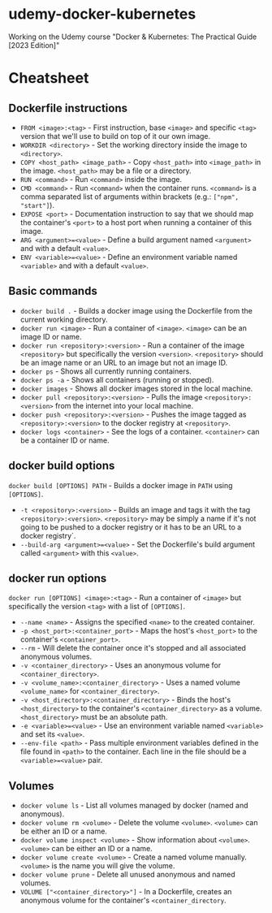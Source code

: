 # udemy-docker-kubernetes
Working on the Udemy course "Docker &amp; Kubernetes: The Practical Guide [2023 Edition]"


# Cheatsheet

## Dockerfile instructions
- `FROM <image>:<tag>` - First instruction, base `<image>` and specific `<tag>` version that we'll use to build on top of it our own image.
- `WORKDIR <directory>` - Set the working directory inside the image to `<directory>`.
- `COPY <host_path> <image_path>` - Copy `<host_path>` into `<image_path>` in the image. `<host_path>` may be a file or a directory.
- `RUN <command>` - Run `<command>` inside the image.
- `CMD <command>` - Run `<command>` when the container runs. `<command>` is a comma separated list of arguments within brackets (e.g.: `["npm", "start"]`).
- `EXPOSE <port>` - Documentation instruction to say that we should map the container's `<port>` to a host port when running a container of this image.
- `ARG <argument>=<value>` - Define a build argument named `<argument>` and with a default `<value>`.
- `ENV <variable>=<value>` - Define an environment variable named `<variable>` and with a default `<value>`.

## Basic commands
- `docker build .` - Builds a docker image using the Dockerfile from the current working directory.
- `docker run <image>` - Run a container of `<image>`. `<image>` can be an image ID or name.
- `docker run <repository>:<version>` - Run a container of the image `<repository>` but specifically the version `<version>`. `<repository>` should be an image name or an URL to an image but not an image ID.
- `docker ps` - Shows all currently running containers.
- `docker ps -a` - Shows all containers (running or stopped).
- `docker images` - Shows all docker images stored in the local machine.
- `docker pull <repository>:<version>` - Pulls the image `<repository>:<version>` from the internet into your local machine.
- `docker push <repository>:<version>` - Pushes the image tagged as `<repository>:<version>` to the docker registry at `<repository>`.
- `docker logs <container>` - See the logs of a container. `<container>` can be a container ID or name.

## docker build options
`docker build [OPTIONS] PATH` - Builds a docker image in `PATH` using `[OPTIONS]`.

- `-t <repository>:<version>` - Builds an image and tags it with the tag `<repository>:<version>`. `<repository>` may be simply a name if it's not going to be pushed to a docker registry or it has to be an URL to a docker registry`.
- `--build-arg <argument>=<value>` - Set the Dockerfile's build argument called `<argument>` with this `<value>`.

## docker run options
`docker run [OPTIONS] <image>:<tag>` - Run a container of `<image>` but specifically the version `<tag>` with a list of `[OPTIONS]`.

- `--name <name>` - Assigns the specified `<name>` to the created container.
- `-p <host_port>:<container_port>` - Maps the host's `<host_port>` to the container's `<container_port>`.
- `--rm` - Will delete the container once it's stopped and all associated anonymous volumes.
- `-v <container_directory>` - Uses an anonymous volume for `<container_directory>`.
- `-v <volume_name>:<container_directory>` - Uses a named volume `<volume_name>` for `<container_directory>`.
- `-v <host_directory>:<container_directory>` - Binds the host's `<host_directory>` to the container's `<container_directory>` as a volume. `<host_directory>` must be an absolute path.
- `-e <variable>=<value>` - Use an environment variable named `<variable>` and set its `<value>`.
- `--env-file <path>` - Pass multiple environment variables defined in the file found in `<path>` to the container. Each line in the file should be a `<variable>=<value>` pair.

## Volumes
- `docker volume ls` - List all volumes managed by docker (named and anonymous).
- `docker volume rm <volume>` - Delete the volume `<volume>`. `<volume>` can be either an ID or a name.
- `docker volume inspect <volume>` - Show information about `<volume>`. `<volume>` can be either an ID or a name.
- `docker volume create <volume>` - Create a named volume manually.  `<volume>` is the name you will give the volume.
- `docker volume prune` - Delete all unused anonymous and named volumes.
- `VOLUME ["<container_directory>"]` - In a Dockerfile, creates an anonymous volume for the container's `<container_directory`.
